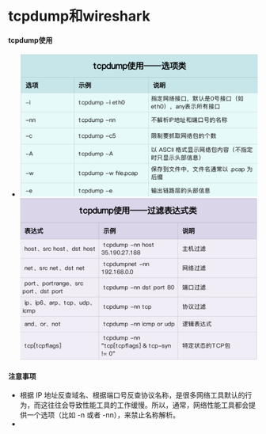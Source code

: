 # tcpdump和wireshark
#### tcpdump使用
* ![859d3b5c0071335429620a3fcdde4fff](media/15504548538794/859d3b5c0071335429620a3fcdde4fff.png)![4870a28c032bdd2a26561604ae2f7cb3](media/15504548538794/4870a28c032bdd2a26561604ae2f7cb3.png)

#### 注意事项
* 根据 IP 地址反查域名、根据端口号反查协议名称，是很多网络工具默认的行为，而这往往会导致性能工具的工作缓慢。所以，通常，网络性能工具都会提供一个选项（比如 -n 或者 -nn），来禁止名称解析。
* 